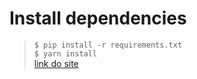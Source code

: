 # Install dependencies

> ```$ pip install -r requirements.txt``` \
> ```$ yarn install``` \
> [link do site](https://scrum-me.herokuapp.com/)
